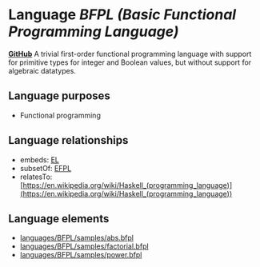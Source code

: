# Language _BFPL (Basic Functional Programming Language)_
**[GitHub](https://github.com/softlang/yas/blob/master/BFPL)**
A trivial first-order functional programming language with support for primitive types for integer and Boolean values, but without support for algebraic datatypes.

## Language purposes
* Functional programming

## Language relationships
* embeds: [EL](http://softlang.github.io/yas/languages/EL.html)
* subsetOf: [EFPL](http://softlang.github.io/yas/languages/EFPL.html)
* relatesTo: [https://en.wikipedia.org/wiki/Haskell_(programming_language)](https://en.wikipedia.org/wiki/Haskell_(programming_language))

## Language elements
* [languages/BFPL/samples/abs.bfpl](../../languages/BFPL/samples/abs.bfpl)
* [languages/BFPL/samples/factorial.bfpl](../../languages/BFPL/samples/factorial.bfpl)
* [languages/BFPL/samples/power.bfpl](../../languages/BFPL/samples/power.bfpl)
